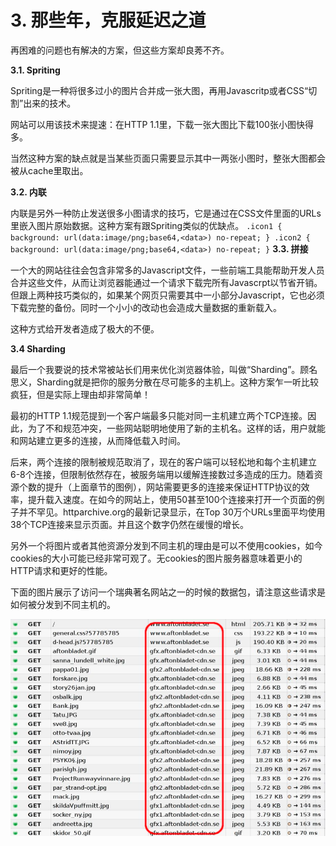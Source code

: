 # 3. 那些年，克服延迟之道

再困难的问题也有解决的方案，但这些方案却良莠不齐。

**3.1. Spriting**

Spriting是一种将很多过小的图片合并成一张大图，再用Javascritp或者CSS“切割”出来的技术。

网站可以用该技术来提速：在HTTP 1.1里，下载一张大图比下载100张小图快得多。

当然这种方案的缺点就是当某些页面只需要显示其中一两张小图时，整张大图都会被从cache里取出。

**3.2. 内联**

内联是另外一种防止发送很多小图请求的技巧，它是通过在CSS文件里面的URLs里嵌入图片原始数据。这种方案有跟Spriting类似的优缺点。
`.icon1 {
    background: url(data:image/png;base64,<data>) no-repeat;
}
.icon2 {
    background: url(data:image/png;base64,<data>) no-repeat;
}`
**3.3. 拼接**

一个大的网站往往会包含非常多的Javascript文件，一些前端工具能帮助开发人员合并这些文件，从而让浏览器能通过一个请求下载完所有Javascrpt以节省开销。但跟上两种技巧类似的，如果某个网页只需要其中一小部分Javascript，它也必须下载完整的备份。同时一个小小的改动也会造成大量数据的重新载入。

这种方式给开发者造成了极大的不便。

**3.4 Sharding**

最后一个我要说的技术常被站长们用来优化浏览器体验，叫做“Sharding”。顾名思义，Sharding就是把你的服务分散在尽可能多的主机上。这种方案乍一听比较疯狂，但是实际上理由却非常简单！

最初的HTTP 1.1规范提到一个客户端最多只能对同一主机建立两个TCP连接。因此，为了不和规范冲突，一些网站聪明地使用了新的主机名。这样的话，用户就能和网站建立更多的连接，从而降低载入时间。

后来，两个连接的限制被规范取消了，现在的客户端可以轻松地和每个主机建立6-8个连接，但限制依然存在，被服务端用以缓解连接数过多造成的压力。随着资源个数的提升（上面章节的图例），网站需要更多的连接来保证HTTP协议的效率，提升载入速度。在如今的网站上，使用50甚至100个连接来打开一个页面的例子并不罕见。httparchive.org的最新记录显示，在Top 30万个URLs里面平均使用38个TCP连接来显示页面。并且这个数字仍然在缓慢的增长。

另外一个将图片或者其他资源分发到不同主机的理由是可以不使用cookies，如今cookies的大小可能已经非常可观了。无cookies的图片服务器意味着更小的HTTP请求和更好的性能。

下面的图片展示了访问一个瑞典著名网站之一的时候的数据包，请注意这些请求是如何被分发到不同主机的。

![](imgs/requests.png)

